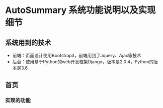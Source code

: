 # AutoSummary 系统功能说明以及实现细节

## 系统用到的技术

* 前端：页面设计使用Bootstrap3，前端用到了Jquery、Ajax等技术
* 后台：使用基于Python的web开发框架Django，版本是2.0.4，Python的版本是3.6

## 首页

### 实现的功能

